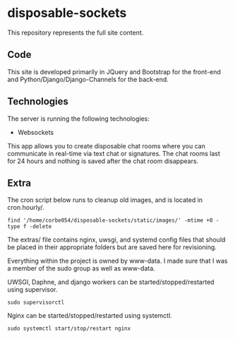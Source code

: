 # disposable-sockets

This repository represents the full site content.

## Code

This site is developed primarily in JQuery and Bootstrap for the front-end and Python/Django/Django-Channels for the back-end.

## Technologies

The server is running the following technologies:

- Websockets

This app allows you to create disposable chat rooms where you can communicate in real-time via text chat or signatures.  The chat rooms last for 24 hours and nothing is saved after the chat room disappears.

## Extra

The cron script below runs to cleanup old images, and is located in cron.hourly/.

    find '/home/corbe054/disposable-sockets/static/images/' -mtime +0 -type f -delete

The extras/ file contains nginx, uwsgi, and systemd config files that should be placed in their appropriate folders but are saved here for revisioning.

Everything within the project is owned by www-data.  I made sure that I was a member of the sudo group as well as www-data.

UWSGI, Daphne, and django workers can be started/stopped/restarted using supervisor.

    sudo supervisorctl

Nginx can be started/stopped/restarted using systemctl.

    sudo systemctl start/stop/restart nginx
